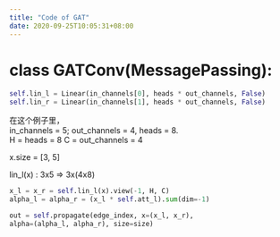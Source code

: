 ```yaml
---
title: "Code of GAT"
date: 2020-09-25T10:05:31+08:00
---
```


# class GATConv(MessagePassing):
```python
self.lin_l = Linear(in_channels[0], heads * out_channels, False)
self.lin_r = Linear(in_channels[1], heads * out_channels, False)
```

在这个例子里，  
in_channels = 5; out_channels = 4, heads = 8.  
H = heads = 8
C = out_channels = 4

x.size = [3, 5]

lin_l(x) : 3x5 => 3x(4x8)

```python
x_l = x_r = self.lin_l(x).view(-1, H, C)
alpha_l = alpha_r = (x_l * self.att_l).sum(dim=-1)
```

```python
out = self.propagate(edge_index, x=(x_l, x_r), 
alpha=(alpha_l, alpha_r), size=size)
```

